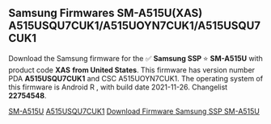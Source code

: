 <h2>Samsung Firmwares SM-A515U(XAS) A515USQU7CUK1/A515UOYN7CUK1/A515USQU7CUK1</h2>
Download the Samsung firmware for the ✅ <strong>Samsung SSP </strong> ⭐ <strong>SM-A515U</strong> with product code <strong>XAS</strong> <strong> from United States</strong>. This firmware has version number PDA <strong>A515USQU7CUK1</strong> and CSC A515UOYN7CUK1. The operating system of this firmware is Android R , with build date 2021-11-26. Changelist <strong>22754548</strong>.


[SM-A515U](https://samfirm.shop/samsung/model/SM-A515U)
[A515USQU7CUK1](https://samfirm.shop/samsung/pda/A515USQU7CUK1)
[Download Firmware Samsung SSP SM-A515U](https://samfirm.shop/samsung/firmware/478429)
